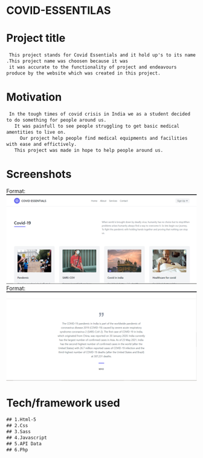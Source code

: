 # COVID-ESSENTILAS


# Project title
     
     This project stands for Covid Essentials and it hold up's to its name .This project name was choosen because it was 
     it was accurate to the functionality of project and endeavours produce by the website which was created in this project.


# Motivation  

     In the tough times of covid crisis in India we as a student decided to do something for people around us.
       It was painfull to see people struggling to get basic medical amentities to live on.
         Our project help people find medical equipments and facilities with ease and effictively.
       This project was made in hope to help people around us.
       
       
# Screenshots
  
  
  Format: ![Alt Text](https://github.com/Gitesh445/COVID-ESSENTILAS/blob/gh-page/Screenshot%20(37).png)
  Format: ![Alt Text](https://github.com/Gitesh445/COVID-ESSENTILAS/blob/gh-page/Screenshot%20(39).png)


# Tech/framework used
   
   
    ## 1.Html-5
    ## 2.Css
    ## 3.Sass
    ## 4.Javascript
    ## 5.API Data
    ## 6.Php
  
  
    
    
